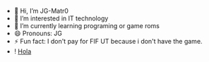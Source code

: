 - 👋 Hi, I’m JG-Matr0
- 👀 I’m interested in IT technology
- 🌱 I’m currently learning programing or game roms
- 😄 Pronouns: JG
- ⚡ Fun fact: I don't pay for FIF UT because i don't have the game.
- ! [Hola](https://media.tenor.com/hFvfHtYySfcAAAAM/inside-out-joy.gif)
<!---
JG-Matr0/JG-Matr0 is a ✨ special ✨ repository because its `README.md` (this file) appears on your GitHub profile.
You can click the Preview link to take a look at your changes.
--->
